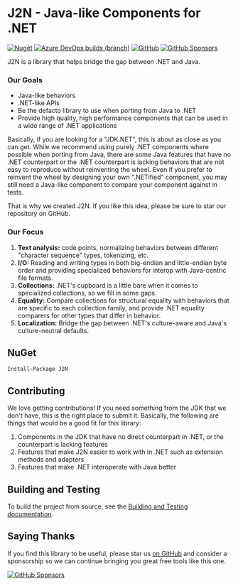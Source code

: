 J2N - Java-like Components for .NET
=========

[![Nuget](https://img.shields.io/nuget/dt/J2N)](https://www.nuget.org/packages/J2N)
[![Azure DevOps builds (branch)](https://img.shields.io/azure-devops/build/NightOwl888/b2719dac-eeb4-46ff-9380-13b45ff0277b/1/main)](https://dev.azure.com/NightOwl888/J2N/_build?definitionId=1)
[![GitHub](https://img.shields.io/github/license/NightOwl888/J2N)](https://github.com/NightOwl888/J2N/blob/main/LICENSE.txt)
[![GitHub Sponsors](https://img.shields.io/badge/-Sponsor-fafbfc?logo=GitHub%20Sponsors)](https://github.com/sponsors/NightOwl888)

J2N is a library that helps bridge the gap between .NET and Java.

### Our Goals

* Java-like behaviors
* .NET-like APIs
* Be the defacto library to use when porting from Java to .NET
* Provide high quality, high performance components that can be used in a wide range of .NET applications

Basically, if you are looking for a "JDK.NET", this is about as close as you can get. While we recommend using purely .NET components where possible when porting from Java, there are some Java features that have no .NET counterpart or the .NET counterpart is lacking behaviors that are not easy to reproduce without reinventing the wheel. Even if you prefer to reinvent the wheel by designing your own ".NETified" component, you may still need a Java-like component to compare your component against in tests.

That is why we created J2N. If you like this idea, please be sure to star our repository on GitHub.

### Our Focus

1. **Text analysis:** code points, normalizing behaviors between different "character sequence" types, tokenizing, etc.
2. **I/O:** Reading and writing types in both big-endian and little-endian byte order and providing specialized behaviors for interop with Java-centric file formats.
3. **Collections:** .NET's cupboard is a little bare when it comes to specialized collections, so we fill in some gaps.
4. **Equality:** Compare collections for structural equality with behaviors that are specific to each collection family, and provide .NET equality comparers for other types that differ in behavior.
5. **Localization:** Bridge the gap between .NET's culture-aware and Java's culture-neutral defaults.

## NuGet

```
Install-Package J2N
```

## Contributing

We love getting contributions! If you need something from the JDK that we don't have, this is the right place to submit it. Basically, the following are things that would be a good fit for this library:

1. Components in the JDK that have no direct counterpart in .NET, or the counterpart is lacking features
2. Features that make J2N easier to work with in .NET such as extension methods and adapters
3. Features that make .NET interoperate with Java better

## Building and Testing

To build the project from source, see the [Building and Testing documentation](https://github.com/NightOwl888/J2N/blob/main/docs/building-and-testing.md).

## Saying Thanks

If you find this library to be useful, please star us [on GitHub](https://github.com/NightOwl888/J2N) and consider a sponsorship so we can continue bringing you great free tools like this one.

[![GitHub Sponsors](https://img.shields.io/badge/-Sponsor-fafbfc?logo=GitHub%20Sponsors)](https://github.com/sponsors/NightOwl888)